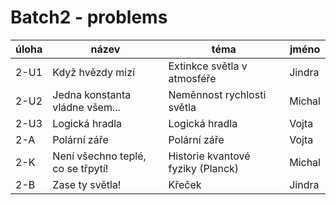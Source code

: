 # Batch2 - problems

| úloha | název | téma | jméno |
|-------|-------|------|-------|
| 2-U1  | Když hvězdy mizí | Extinkce světla v atmosféře | Jindra |
| 2-U2  | Jedna konstanta vládne všem... | Neměnnost rychlosti světla | Michal |
| 2-U3  | Logická hradla | Logická hradla | Vojta |
| 2-A   | Polární záře | Polární záře | Vojta |
| 2-K   | Není všechno teplé, co se třpytí! | Historie kvantové fyziky (Planck) | Michal |
| 2-B   | Zase ty světla! | Křeček | Jindra |
